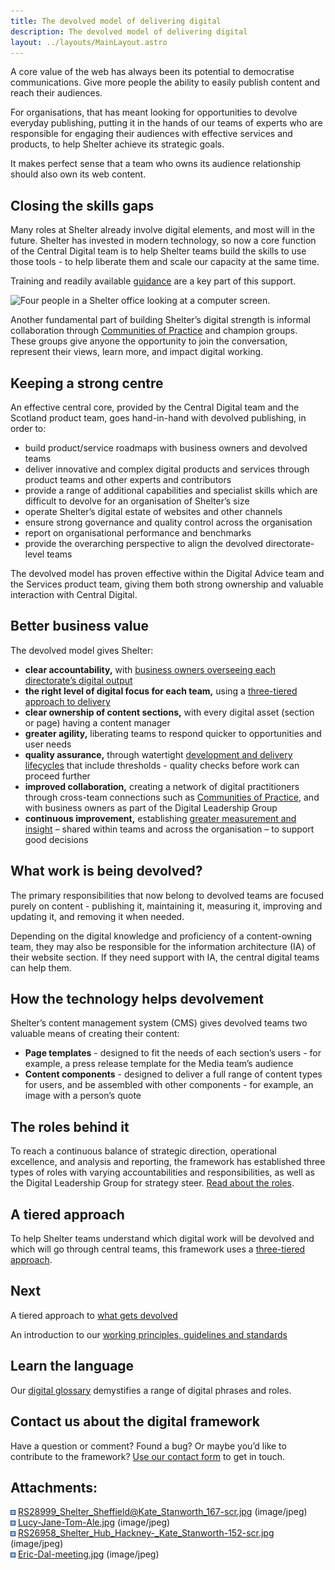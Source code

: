 ```yaml
---
title: The devolved model of delivering digital
description: The devolved model of delivering digital
layout: ../layouts/MainLayout.astro
---
```


A core value of the web has always been its potential to democratise communications. Give more people the ability to easily publish content and reach their audiences.

For organisations, that has meant looking for opportunities to devolve everyday publishing, putting it in the hands of our teams of experts who are responsible for engaging their audiences with effective services and products, to help Shelter achieve its strategic goals.

It makes perfect sense that a team who owns its audience relationship should also own its web content.

## Closing the skills gaps

Many roles at Shelter already involve digital elements, and most will in the future. Shelter has invested in modern technology, so now a core function of the Central Digital team is to help Shelter teams build the skills to use those tools - to help liberate them and scale our capacity at the same time.

Training and readily available [guidance](https://shelteruk.atlassian.net/wiki/spaces/GTS/pages/442138636/Content+guides) are a key part of this support.

![Four people in a Shelter office looking at a computer screen.](attachments/416317505/442335432.jpg)

Another fundamental part of building Shelter’s digital strength is informal collaboration through [Communities of Practice](Communities-of-Practice_404979738.html) and champion groups. These groups give anyone the opportunity to join the conversation, represent their views, learn more, and impact digital working.

## Keeping a strong centre

An effective central core, provided by the Central Digital team and the Scotland product team, goes hand-in-hand with devolved publishing, in order to:

- build product/service roadmaps with business owners and devolved teams
- deliver innovative and complex digital products and services through product teams and other experts and contributors
- provide a range of additional capabilities and specialist skills which are difficult to devolve for an organisation of Shelter’s size
- operate Shelter’s digital estate of websites and other channels
- ensure strong governance and quality control across the organisation
- report on organisational performance and benchmarks
- provide the overarching perspective to align the devolved directorate-level teams

The devolved model has proven effective within the Digital Advice team and the Services product team, giving them both strong ownership and valuable interaction with Central Digital.

## Better business value

The devolved model gives Shelter:

- **clear accountability,** with [business owners overseeing each directorate’s digital output](Business-ownership-in-practice_937656360.html)
- **the right level of digital focus for each team,** using a [three-tiered approach to delivery](404914253.html)
- **clear ownership of content sections,** with every digital asset (section or page) having a content manager
- **greater agility,** liberating teams to respond quicker to opportunities and user needs
- **quality assurance,** through watertight [development and delivery lifecycles](The-digital-lifecycle_839647233.html) that include thresholds - quality checks before work can proceed further
- **improved collaboration,** creating a network of digital practitioners through cross-team connections such as [Communities of Practice](Communities-of-Practice_404979738.html), and with business owners as part of the Digital Leadership Group
- **continuous improvement,** establishing [greater measurement and insight](Measuring-success_937656471.html) – shared within teams and across the organisation – to support good decisions

## What work is being devolved?

The primary responsibilities that now belong to devolved teams are focused purely on content - publishing it, maintaining it, measuring it, improving and updating it, and removing it when needed.

Depending on the digital knowledge and proficiency of a content-owning team, they may also be responsible for the information architecture (IA) of their website section. If they need support with IA, the central digital teams can help them.

## How the technology helps devolvement

Shelter’s content management system (CMS) gives devolved teams two valuable means of creating their content:

- **Page templates** - designed to fit the needs of each section’s users - for example, a press release template for the Media team’s audience
- **Content components** \- designed to deliver a full range of content types for users, and be assembled with other components - for example, an image with a person’s quote

## The roles behind it

To reach a continuous balance of strategic direction, operational excellence, and analysis and reporting, the framework has established three types of roles with varying accountabilities and responsibilities, as well as the Digital Leadership Group for strategy steer. [Read about the roles](The-roles-that-drive-the-devolved-model_543555625.html).

## A tiered approach

To help Shelter teams understand which digital work will be devolved and which will go through central teams, this framework uses a [three-tiered approach](404914253.html).

## Next

A tiered approach to [what gets devolved](https://shelteruk.atlassian.net/wiki/pages/resumedraft.action?draftId=416317505)

An introduction to our [working principles, guidelines and standards](Intro-to-our-principles%2C-guidelines-and-standards_455966725.html)

## Learn the language

Our [digital glossary](Shelter%27s-digital-glossary_712245258.html) demystifies a range of digital phrases and roles.

## Contact us about the digital framework

Have a question or comment? Found a bug? Or maybe you’d like to contribute to the framework? [Use our contact form](https://england.shelter.org.uk/contact_us_about_the_digital_framework) to get in touch.

## Attachments:

![](images/icons/bullet_blue.gif) [RS28999_Shelter_Sheffield@Kate_Stanworth_167-scr.jpg](attachments/416317505/416317514.jpg) (image/jpeg)  
![](images/icons/bullet_blue.gif) [Lucy-Jane-Tom-Ale.jpg](attachments/416317505/442335432.jpg) (image/jpeg)  
![](images/icons/bullet_blue.gif) [RS26958_Shelter_Hub_Hackney-\_Kate_Stanworth-152-scr.jpg](attachments/416317505/442335453.jpg) (image/jpeg)  
![](images/icons/bullet_blue.gif) [Eric-Dal-meeting.jpg](attachments/416317505/442335503.jpg) (image/jpeg)

